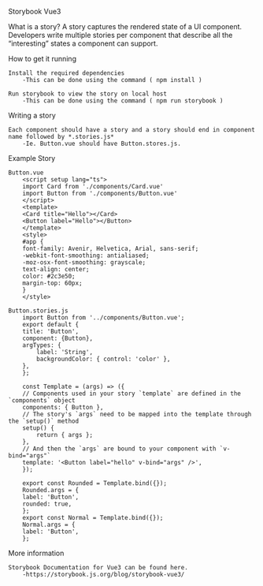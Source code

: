 Storybook Vue3

What is a story?
    A story captures the rendered state of a UI component. Developers write multiple stories per component that describe all the “interesting” states a component can support.

How to get it running

    Install the required dependencies
        -This can be done using the command ( npm install )

    Run storybook to view the story on local host
        -This can be done using the command ( npm run storybook )

Writing a story

    Each component should have a story and a story should end in component name followed by *.stories.js* 
        -Ie. Button.vue should have Button.stores.js.

Example Story

    Button.vue
        <script setup lang="ts">
        import Card from './components/Card.vue'
        import Button from './components/Button.vue'
        </script>
        <template>
        <Card title="Hello"></Card>
        <Button label="Hello"></Button>
        </template>
        <style>
        #app {
        font-family: Avenir, Helvetica, Arial, sans-serif;
        -webkit-font-smoothing: antialiased;
        -moz-osx-font-smoothing: grayscale;
        text-align: center;
        color: #2c3e50;
        margin-top: 60px;
        }
        </style>

    Button.stories.js
        import Button from '../components/Button.vue';
        export default {
        title: 'Button',
        component: {Button},
        argTypes: {
            label: 'String',
            backgroundColor: { control: 'color' },
        },
        };

        const Template = (args) => ({
        // Components used in your story `template` are defined in the `components` object
        components: { Button },
        // The story's `args` need to be mapped into the template through the `setup()` method
        setup() {
            return { args };
        },
        // And then the `args` are bound to your component with `v-bind="args"`
        template: '<Button label="hello" v-bind="args" />',
        });

        export const Rounded = Template.bind({});
        Rounded.args = {
        label: 'Button',
        rounded: true,
        };
        export const Normal = Template.bind({});
        Normal.args = {
        label: 'Button',
        };


More information

    Storybook Documentation for Vue3 can be found here. 
        -https://storybook.js.org/blog/storybook-vue3/